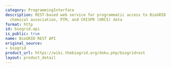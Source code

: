 ```yaml
---
category: ProgrammingInterface
description: REST-based web service for programmatic access to BioGRID interaction,
  chemical association, PTM, and CRISPR (ORCS) data
format: http
id: biogrid.api
is_public: true
name: BioGRID REST API
original_source:
- biogrid
product_url: https://wiki.thebiogrid.org/doku.php/biogridrest
layout: product_detail
---
```

